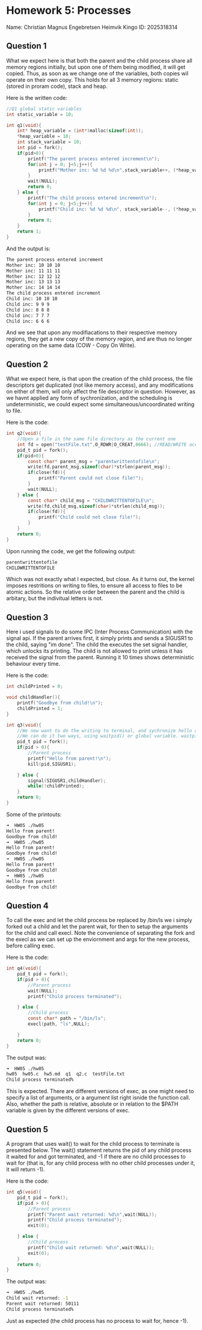 # Homework 5: Processes
Name: Christian Magnus Engebretsen Heimvik
Kingo ID: 2025318314
## Question 1
What we expect here is that both the parent and the child process share all memory regions initially, but upon one of them being modified, it will get copied. Thus, as soon as we change one of the variables, both copies wil operate on their own copy. This holds for all 3 memory regions: static (stored in proram code), stack and heap.

Here is the written code:
```c
//Q1 global static variables
int static_variable = 10;

int q1(void){
    int* heap_variable = (int*)malloc(sizeof(int));
    *heap_variable = 10;
    int stack_variable = 10;
    int pid = fork();
    if(pid>0){
        printf("The parent process entered increment\n");
        for(int j = 0; j<5;j++){
            printf("Mother inc: %d %d %d\n",stack_variable++, (*heap_variable)++, static_variable++);
        }
        wait(NULL);
        return 0;
    } else {
        printf("The child process entered increment\n");
        for(int j = 0; j<5;j++){
            printf("Child inc: %d %d %d\n", stack_variable--, (*heap_variable)--,static_variable--);
        }
        return 0;
    }
    return 1;
}
```
And the output is:
```bash
The parent process entered increment
Mother inc: 10 10 10
Mother inc: 11 11 11
Mother inc: 12 12 12
Mother inc: 13 13 13
Mother inc: 14 14 14
The child process entered increment
Child inc: 10 10 10
Child inc: 9 9 9
Child inc: 8 8 8
Child inc: 7 7 7
Child inc: 6 6 6
```
And we see that upon any modifiacations to their respective memory regions, they get a new copy of the memory region, and are thus no longer operating on the same data (COW - Copy On Write).

## Question 2
What we expect here, is that upon the creation of the child process, the file descriptors get duplicated (not like memory access), and any modifications on either of them, will only affect the file descriptor in question. However, as we havnt applied any form of sychronization, and the scheduling is undeterministic, we could expect some simultaneous/uncoordinated writing to file. 

Here is the code:
```c
int q2(void){
    //Open a file in the same file directory as the current one
    int fd = open("testFile.txt",O_RDWR|O_CREAT,0666); //READ/WRITE access, create the file upon no find, everyone can access
    pid_t pid = fork();
    if(pid>0){
        const char* parent_msg = "parentwrittentofile\n";
        write(fd,parent_msg,sizeof(char)*strlen(parent_msg));
        if(close(fd)){
            printf("Parent could not close file!");
        }
        wait(NULL);
    } else {
        const char* child_msg = "CHILDWRITTENTOFILE\n";
        write(fd,child_msg,sizeof(char)*strlen(child_msg));
        if(close(fd)){
            printf("Child could not close file!");
        }
    }
    return 0;
}
```

Upon running the code, we get the following output:
```bash
parentwrittentofile
CHILDWRITTENTOFILE
```
Which was not exactly what I expected, but close. As it turns out, the kernel imposes restritions on writing to files, to ensure all access to files to be atomic actions. So the relative order between the parent and the child is arbitary, but the indivitual letters is not.

## Question 3
Here i used signals to do some IPC (Inter Process Communication) with the signal api. If the parent arrives first, it simply prints and sends a SIGUSR1 to the child, saying "im done". The child the executes the set signal handler, which unlocks its printing. The child is not allowed to print unless it has received the signal from the parent. Running it 10 times shows deterministic behaviour every time. 

Here is the code:
```c
int childPrinted = 0;

void childHandler(){
    printf("Goodbye from child!\n");
    childPrinted = 1;
}

int q3(void){
    //We now want to do the writing to terminal, and sychronize hello and goodbye between parent/child, without wait()
    //We can do it two ways, using waitpid() or global variable. waitpid() will be used here
    pid_t pid = fork();
    if(pid > 0){
        //Parent process
        printf("Hello from parent!\n");
        kill(pid,SIGUSR1);

    } else {
        signal(SIGUSR1,childHandler);
        while(!childPrinted);
    }
    return 0;
}
```

Some of the printouts:
```bash
➜  HW05 ./hw05                  
Hello from parent!
Goodbye from child!
➜  HW05 ./hw05
Hello from parent!
Goodbye from child!
➜  HW05 ./hw05
Hello from parent!
Goodbye from child!
➜  HW05 ./hw05
Hello from parent!
Goodbye from child!
```
## Question 4
To call the exec and let the child process be replaced by /bin/ls we i simply forked out a child and let the parent wait, for then to setup the arguments for the child and call execl. Note the convenience of separating the fork and the execl as we can set up the enviornment and args for the new process, before calling exec. 

Here is the code:
```c
int q4(void){
    pid_t pid = fork();
    if(pid > 0){
        //Parent process
        wait(NULL);
        printf("Child process terminated");

    } else {
        //Child process
        const char* path = "/bin/ls";
        execl(path, "ls",NULL);

    }
    return 0;
}
```

The output was:
```bash
➜  HW05 ./hw05            
hw05  hw05.c  hw5.md  q1  q2.c  testFile.txt
Child process terminated%  
```
This is expected. There are different versions of exec, as one might need to specify a list of arguments, or a argument list right isnide the function call. Also, whether the path is relative, absolute or in relation to the $PATH variable is given by the different versions of exec.

## Question 5
A program that uses wait() to wait for the child process to terminate is presented below. The wait() statement returns the pid of any child process it waited for and got terminated, and -1 if there are no child processes to wait for (that is, for any child process with no other child processes under it, it will return -1). 

Here is the code:
```c
int q5(void){
    pid_t pid = fork();
    if(pid > 0){
        //Parent process
        printf("Parent wait returned: %d\n",wait(NULL));
        printf("Child process terminated");
        exit(0);

    } else {
        //Child process
        printf("Child wait returned: %d\n",wait(NULL));
        exit(0);
    }
    return 0;
}
```
The output was:
```bash
➜  HW05 ./hw05            
Child wait returned: -1
Parent wait returned: 50111
Child process terminated%
```
Just as expected (the child process has no process to wait for, hence -1).
